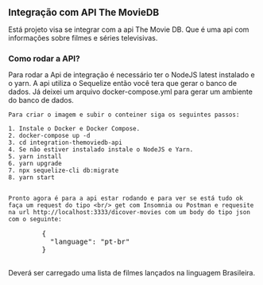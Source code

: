 <h1 style="font-size: 14pt;">Integração com API The MovieDB</h1>

<p>
    Está projeto visa se integrar com a api The Movie DB. Que é uma api com informações sobre filmes e séries televisivas.
</p>

<h2 style="font-size: 12pt;">Como rodar a API?</h2>

<p>
    Para rodar a Api de integração é necessário ter o NodeJS latest instalado e o yarn.
    A api utiliza o Sequelize então você tera que gerar o banco de dados. Já deixei um arquivo docker-compose.yml para gerar um ambiente do banco de dados. 

    Para criar o imagem e subir o conteiner siga os seguintes passos:

    1. Instale o Docker e Docker Compose.
    2. docker-compose up -d 
    3. cd integration-themoviedb-api
    4. Se não estiver instalado instale o NodeJS e Yarn.
    5. yarn install
    6. yarn upgrade
    7. npx sequelize-cli db:migrate
    8. yarn start


    Pronto agora é para a api estar rodando e para ver se está tudo ok faça um request do tipo <br/> get com Insomnia ou Postman e requesite na url http://localhost:3333/dicover-movies com um body do tipo json com o seguinte:
</p>
    <pre>
        {
          "language": "pt-br"
        }
    </pre>
<p>
    Deverá ser carregado uma lista de filmes lançados na linguagem Brasileira.
</p>

